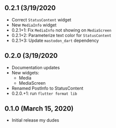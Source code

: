 ## 0.2.1 (3/19/2020
- Correct `StatusContent` widget
- New `MediaInfo` widget
- 0.2.1+1: Fix `MediaInfo` not showing on `MediaScreen`
- 0.2.1+2: Parameterize text color for `StatusContent`
- 0.2.1+3: Update `mastodon_dart` dependency

## 0.2.0 (3/19/2020
- Documentation updates
- New widgets:
    - Media
    - MediaScreen
- Renamed PostInfo to StatusContent
- 0.2.0.+1: run `flutter format lib`

## 0.1.0 (March 15, 2020)

* Initial release my dudes

